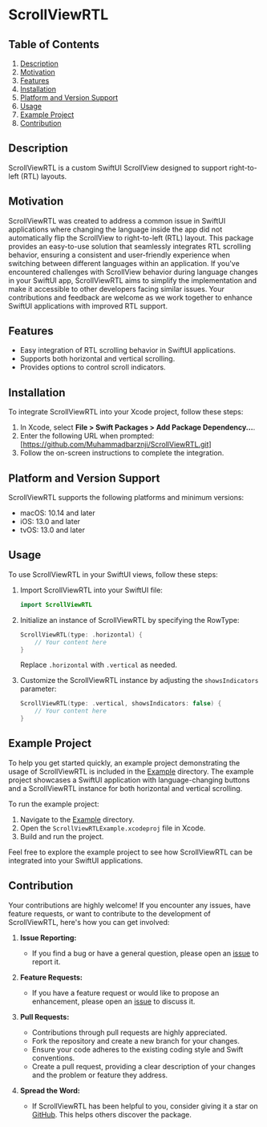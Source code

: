 # ScrollViewRTL

## Table of Contents

1. [Description](#description)
2. [Motivation](#motivation)
3. [Features](#features)
4. [Installation](#installation)
5. [Platform and Version Support](#platform-and-version-support)
6. [Usage](#usage)
7. [Example Project](#example-project)
8. [Contribution](#contribution)

## Description

ScrollViewRTL is a custom SwiftUI ScrollView designed to support right-to-left (RTL) layouts.

## Motivation

ScrollViewRTL was created to address a common issue in SwiftUI applications where changing the language inside the app did not automatically flip the ScrollView to right-to-left (RTL) layout. This package provides an easy-to-use solution that seamlessly integrates RTL scrolling behavior, ensuring a consistent and user-friendly experience when switching between different languages within an application. If you've encountered challenges with ScrollView behavior during language changes in your SwiftUI app, ScrollViewRTL aims to simplify the implementation and make it accessible to other developers facing similar issues. Your contributions and feedback are welcome as we work together to enhance SwiftUI applications with improved RTL support.

## Features

- Easy integration of RTL scrolling behavior in SwiftUI applications.
- Supports both horizontal and vertical scrolling.
- Provides options to control scroll indicators.

## Installation

To integrate ScrollViewRTL into your Xcode project, follow these steps:

1. In Xcode, select **File > Swift Packages > Add Package Dependency...**.
2. Enter the following URL when prompted: [https://github.com/Muhammadbarznji/ScrollViewRTL.git]
3. Follow the on-screen instructions to complete the integration.

## Platform and Version Support

ScrollViewRTL supports the following platforms and minimum versions:

- macOS: 10.14 and later
- iOS: 13.0 and later
- tvOS: 13.0 and later

## Usage

To use ScrollViewRTL in your SwiftUI views, follow these steps:

1. Import ScrollViewRTL into your SwiftUI file:

    ```swift
    import ScrollViewRTL
    ```

2. Initialize an instance of ScrollViewRTL by specifying the RowType:

    ```swift
    ScrollViewRTL(type: .horizontal) {
        // Your content here
    }
    ```

    Replace `.horizontal` with `.vertical` as needed.

3. Customize the ScrollViewRTL instance by adjusting the `showsIndicators` parameter:

    ```swift
    ScrollViewRTL(type: .vertical, showsIndicators: false) {
        // Your content here
    }
    ```
    
## Example Project

To help you get started quickly, an example project demonstrating the usage of ScrollViewRTL is included in the [Example](https://github.com/Muhammadbarznji/ScrollViewRTL/tree/main/ScrollViewRTLExample) directory. The example project showcases a SwiftUI application with language-changing buttons and a ScrollViewRTL instance for both horizontal and vertical scrolling.

To run the example project:

1. Navigate to the [Example](https://github.com/Muhammadbarznji/ScrollViewRTL/tree/main/ScrollViewRTLExample) directory.
2. Open the `ScrollViewRTLExample.xcodeproj` file in Xcode.
3. Build and run the project.

Feel free to explore the example project to see how ScrollViewRTL can be integrated into your SwiftUI applications.

## Contribution

Your contributions are highly welcome! If you encounter any issues, have feature requests, or want to contribute to the development of ScrollViewRTL, here's how you can get involved:

1. **Issue Reporting:**
   - If you find a bug or have a general question, please open an [issue](https://github.com/Muhammadbarznji/ScrollViewRTL/issues) to report it.

2. **Feature Requests:**
   - If you have a feature request or would like to propose an enhancement, please open an [issue](https://github.com/Muhammadbarznji/ScrollViewRTL/issues) to discuss it.

3. **Pull Requests:**
   - Contributions through pull requests are highly appreciated.
   - Fork the repository and create a new branch for your changes.
   - Ensure your code adheres to the existing coding style and Swift conventions.
   - Create a pull request, providing a clear description of your changes and the problem or feature they address.

4. **Spread the Word:**
   - If ScrollViewRTL has been helpful to you, consider giving it a star on [GitHub](https://github.com/Muhammadbarznji/ScrollViewRTL). This helps others discover the package.

